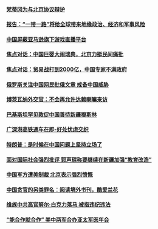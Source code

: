 #### [梵蒂冈为与北京协议辩护](../pages/zyyyoeqqvi/4582606.md) 

#### [报告：“一带一路”将给全球带来地缘政治、经济和军事风险](../pages/zyyyoeqqvi/4582232.md) 

#### [中国屏蔽亚马逊旗下游戏直播平台](../pages/zyyyoeqqvi/4581748.md) 

#### [焦点对话：中国巨婴大闹瑞典，北京力挺民间痛批](../pages/zyyyoeqqvi/4581639.md) 

#### [焦点对话：贸易战打到2000亿，中国专家不满政府](../pages/zyyyoeqqvi/4581628.md) 

#### [俄罗斯关注中国网民批俄文章 戒备中国威胁](../pages/zyyyoeqqvi/4581523.md) 

#### [博茨瓦纳外交官：不会再允许达赖喇嘛来访](../pages/zyyyoeqqvi/4581489.md) 

#### [巴基斯坦罕见敦促中国善待新疆穆斯林](../pages/zyyyoeqqvi/4581446.md) 

#### [广深港高铁通车在即-好处忧虑交织](../pages/zyyyoeqqvi/4581320.md) 

#### [特朗普：是时候在中国问题上坚持立场了](../pages/zyyyoeqqvi/4581294.md) 

#### [面对国际社会强烈批评 郭声琨称要继续在新疆加强“教育改造”](../pages/zyyyoeqqvi/4581276.md) 

#### [中国军方遭美制裁 北京表示强烈愤慨](../pages/zyyyoeqqvi/4581272.md) 

#### [中国贪官的另类罪名：阅读境外书刊，酷爱兰花](../pages/zyyyoeqqvi/4581231.md) 

#### [维族中共高官努尔·白克力落马 被指违纪违法](../pages/zyyyoeqqvi/4581158.md) 

#### [“能合作就合作” 美中两军合办亚太军医年会](../pages/zyyyoeqqvi/4581137.md) 

